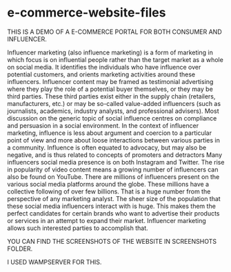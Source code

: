 # e-commerce-website-files
THIS IS A DEMO OF A E-COMMERCE PORTAL FOR BOTH CONSUMER AND INFLUENCER.

Influencer marketing (also influence marketing) is a form of marketing in which focus is on influential people rather than the target market as a whole on social media. It identifies the individuals who have influence over potential customers, and orients marketing activities around these influencers.
Influencer content may be framed as testimonial advertising where they play the role of a potential buyer themselves, or they may be third parties. These third parties exist either in the supply chain (retailers, manufacturers, etc.) or may be so-called value-added influencers (such as journalists, academics, industry analysts, and professional advisers).
Most discussion on the generic topic of social influence centres on compliance and persuasion in a social environment. In the context of influencer marketing, influence is less about argument and coercion to a particular point of view and more about loose interactions between various parties in a community. Influence is often equated to advocacy, but may also be negative, and is thus related to concepts of promoters and detractors
Many influencers social media presence is on both Instagram and Twitter. The rise in popularity of video content means a growing number of influencers can also be found on YouTube.
There are millions of influencers present on the various social media platforms around the globe. These millions have a collective following of over few billions. That is a huge number from the perspective of any marketing analyst. The sheer size of the population that these social media influencers interact with is huge. This makes them the perfect candidates for certain brands who want to advertise their products or services in an attempt to expand their market. Influencer marketing allows such interested parties to accomplish that.
 
 YOU CAN FIND THE SCREENSHOTS OF THE WEBSITE IN SCREENSHOTS FOLDER.
 
 I USED WAMPSERVER FOR THIS.
 

